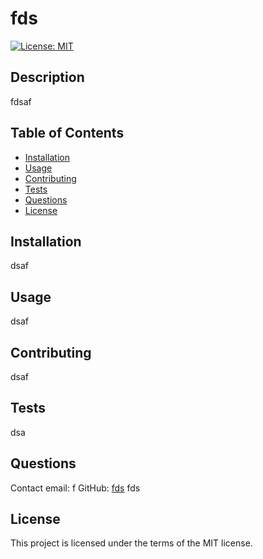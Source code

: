 # fds
[![License: MIT](https://img.shields.io/badge/License-MIT-yellow.svg)](https://opensource.org/licenses/MIT)

## Description
fdsaf

## Table of Contents
* [Installation](#installation)
* [Usage](#usage)
* [Contributing](#contributing)
* [Tests](#tests)
* [Questions](#questions)
* [License](#license)

## Installation
dsaf

## Usage
dsaf

## Contributing
dsaf

## Tests
dsa

## Questions
Contact email: f
GitHub: [fds](https://github.com/fds)
fds

## License
This project is licensed under the terms of the MIT license.
